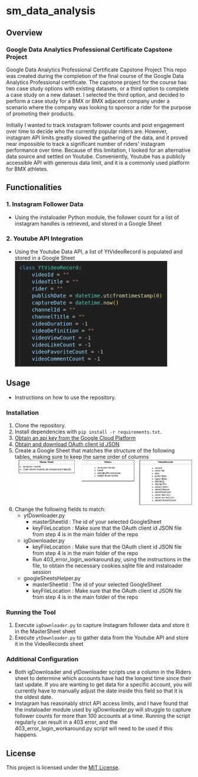 # sm_data_analysis

## Overview
### Google Data Analytics Professional Certificate Capstone Project
Google Data Analytics Professional Certificate Capstone Project
This repo was created during the completion of the final course of the Google Data Analytics Professional certificate. The capstone project for the course has two case study options with existing datasets, or a third option to complete a case study on a new dataset. I selected the third option, and decided to perform a case study for a BMX or BMX adjacent company under a scenario where the company was looking to sponsor a rider for the purpose of promoting their products.

Initially I wanted to track instagram follower counts and post engagement over time to decide who the currently popular riders are. However, instagram API limits greatly slowed the gathering of the data, and it proved near impossible to track a significant number of riders' instagram performance over time. Because of this limitation, I looked for an alternative data source and settled on Youtube. Conveniently, Youtube has a publicly accessible API with generous data limit, and it is a commonly used platform for BMX athletes. 

## Functionalities
### 1. Instagram Follower Data
- Using the instaloader Python module, the follower count for a list of instagram handles is retrieved, and stored in a Google Sheet

### 2. Youtube API Integration
- Using the Youtube Data API, a list of YtVideoRecord is populated and stored in a Google Sheet
  ![Youtube Video Record Class](YtVideoRecordClass_Example.png)


## Usage
- Instructions on how to use the repository.

### Installation
1. Clone the repository.
2. Install dependencies with `pip install -r requirements.txt`.
3. [Obtain an api key from the Google Cloud Platform](https://support.google.com/googleapi/answer/6158862?hl=en)
4. [Obtain and download OAuth client id JSON](https://support.google.com/googleapi/answer/6158849?hl=en&ref_topic=7013279&sjid=9033449293181056928-AP)
5. Create a Google Sheet that matches the structure of the following tables, making sure to keep the same order of columns
  ![Google Sheet Tables](GoogleSheet_Table_Diagram_01.png)
6. Change the following fields to match:
    - ytDownloader.py
       - masterSheetId : The id of your selected GoogleSheet
       - keyFileLocation : Make sure that the OAuth client id JSON file from step 4 is in the main folder of the repo
    - igDownloader.py
       - keyFileLocation : Make sure that the OAuth client id JSON file from step 4 is in the main folder of the repo
       - Run 403_error_login_workaround.py, using the instructions in the file, to obtain the necessary cookies.sqlite file and instaloader session
    - googleSheetsHelper.py
       - masterSheetId : The id of your selected GoogleSheet
       - keyFileLocation : Make sure that the OAuth client id JSON file from step 4 is in the main folder of the repo

### Running the Tool
1. Execute `igDownloader.py` to capture Instagram follower data and store it in the MasterSheet sheet 
2. Execute `ytDownloader.py` to gather data from the Youtube API and store it in the VideoRecords sheet

### Additional Configuration
- Both igDownloader and ytDownloader scripts use a column in the Riders sheet to determine which accounts have had the longest time since their last update. If you are wanting to get data for a specific account, you will currently have to manually adjust the date inside this field so that it is the oldest date.
- Instagram has reasonably strict API access limits, and I have found that the instaloader module used by igDownloader.py will struggle to capture follower counts for more than 100 accounts at a time. Running the script regularly can result in a 403 error, and the 403_error_login_workaround.py script will need to be used if this happens.


## License

This project is licensed under the [MIT License](LICENSE).
